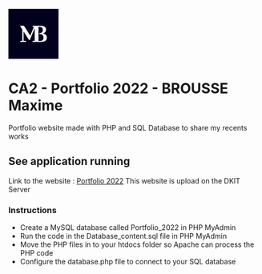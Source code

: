 ![alt text](https://github.com/iamaximebrousse/CA2_Server-side/blob/main/Documentation/Logo.jpg)
# CA2 - Portfolio 2022 - BROUSSE Maxime
Portfolio website made with PHP and SQL Database to share my recents works

## See application running
Link to the website : 
[Portfolio 2022](https://mysql06.comp.dkit.ie/D00251731/CA2_Server-side/index.php "Portfolio Website")
This website is upload on the DKIT Server

### Instructions
* Create a MySQL database called Portfolio_2022 in PHP MyAdmin
* Run the code in the Database_content.sql file in PHP MyAdmin
* Move the PHP files in to your htdocs folder so Apache can process the PHP code
* Configure the database.php file to connect to your SQL database



